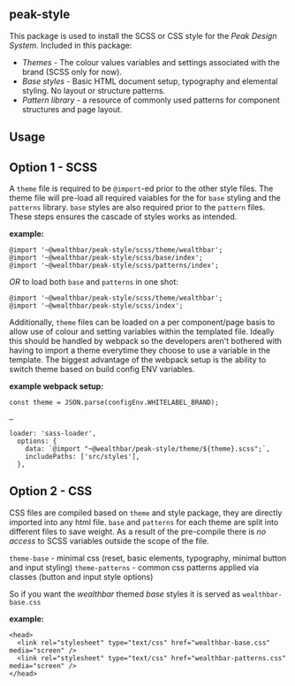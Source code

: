## peak-style

This package is used to install the SCSS or CSS style for the *Peak Design System*. Included in this package:
* *Themes* - The colour values variables and settings associated with the brand (SCSS only for now).
* *Base styles* - Basic HTML document setup, typography and elemental styling. No layout or structure patterns.
* *Pattern library* - a resource of commonly used patterns for component structures and page layout.

## Usage

## Option 1 - SCSS
A `theme` file is required to be `@import`-ed prior to the other style files. The theme file will pre-load all required vaiables for the for `base` styling and the `patterns` library. `base` styles are also required prior to the `pattern` files. These steps ensures the cascade of styles works as intended.

**example:**

```
@import '~@wealthbar/peak-style/scss/theme/wealthbar';
@import '~@wealthbar/peak-style/scss/base/index';
@import '~@wealthbar/peak-style/scss/patterns/index';
```
*OR* to load both `base` and `patterns` in one shot:

```
@import '~@wealthbar/peak-style/scss/theme/wealthbar';
@import '~@wealthbar/peak-style/scss/index';
```

Additionally, `theme` files can be loaded on a per component/page basis to allow use of colour and setting variables within the templated file. Ideally this should be handled by webpack so the developers aren't bothered with having to import a theme everytime they choose to use a variable in the template. The biggest advantage of the webpack setup is the ability to switch theme based on build config ENV variables.

**example webpack setup:**

```
const theme = JSON.parse(configEnv.WHITELABEL_BRAND);

…

loader: 'sass-loader',
  options: {
    data: `@import "~@wealthbar/peak-style/theme/${theme}.scss";`,
    includePaths: ['src/styles'],
  },
```
## Option 2 - CSS

CSS files are compiled based on `theme` and style package, they are directly imported into any html file. `base` and `patterns` for each theme are split into different files to save weight. As a result of the pre-compile there is *no access* to SCSS variables outside the scope of the file.

`theme-base` - minimal css  (reset, basic elements, typography, minimal button and input styling)
`theme-patterns` - common css patterns applied via classes (button and input style options)

So if you want the *wealthbar* themed *base* styles it is served as `wealthbar-base.css`

**example:**
```
<head>
  <link rel="stylesheet" type="text/css" href="wealthbar-base.css" media="screen" />
  <link rel="stylesheet" type="text/css" href="wealthbar-patterns.css" media="screen" />
</head>
```
